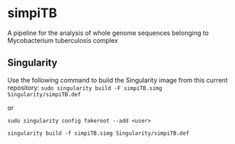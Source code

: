 # simpiTB
A pipeline for the analysis of whole genome sequences belonging to Mycobacterium tuberculosis complex

## Singularity
Use the following command to build the Singularity image from this current repository:
`sudo singularity build -F simpiTB.simg Singularity/simpiTB.def`

or 

`sudo singularity config fakeroot --add <user>`

`singularity build -f simpiTB.simg Singularity/simpiTB.def`

